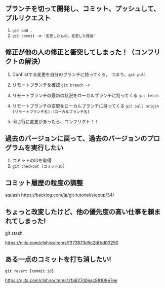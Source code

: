 ## ブランチを切って開発し、コミット、プッシュして、プルリクエスト

1. `git add .`
2. `git commit -m '変更したもの、変更した理由' `


## 修正が他の人の修正と衝突してしまった！（コンフリクトの解決）

1. Conflictする変更を自分のブランチに持ってくる。
   つまり、`git pull`
2. リモートブランチを確認 
`git branch -r `
3. リモートブランチの最新の状況をローカルブランチに持ってくる 
`git fetch`
4. リモートブランチの変更をローカルブランチに持ってくる
`git pull origin [リモートブランチ名]:[ローカルブランチ名]`

5. 同じ行に変更があったら、コンフリクト！！

## 過去のバージョンに戻って、過去のバージョンのプログラムを実行したい

1. コミットのIDを取得
2. `git checkout [コミットID]`


## コミット履歴の粒度の調整

 squash
https://backlog.com/ja/git-tutorial/stepup/34/

## ちょっと改変したけど、他の優先度の高い仕事を頼まれてしまった!

 git stash

https://qiita.com/chihiro/items/f373873d5c2dfbd03250

## ある一点のコミットを打ち消したい!

 `git revert [commit id] `

https://qiita.com/chihiro/items/2fa827d0eac98109e7ee